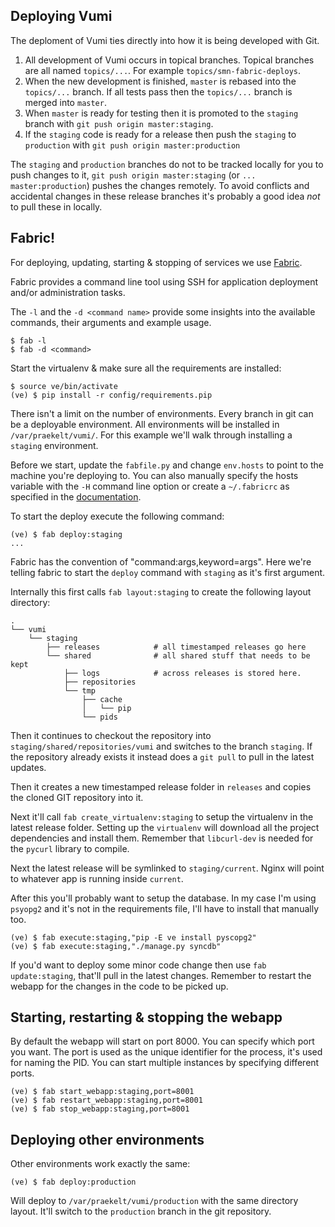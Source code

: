 Deploying Vumi
------------------

The deploment of Vumi ties directly into how it is being developed with Git.

  1.  All development of Vumi occurs in topical branches. Topical branches 
      are all named `topics/...`. For example `topics/smn-fabric-deploys`.
  2.  When the new development is finished, `master` is rebased into the
      `topics/...` branch. If all tests pass then the `topics/...` branch is 
      merged into `master`.
  3.  When `master` is ready for testing then it is promoted to the `staging`
      branch with `git push origin master:staging`.
  4.  If the `staging` code is ready for a release then push the `staging` to 
      `production` with `git push origin master:production`

The `staging` and `production` branches do not to be tracked locally for you to push changes to it, `git push origin master:staging` (or `... master:production`) pushes the changes remotely. To avoid conflicts and accidental changes in these release branches it's probably a good idea *not* to pull these in locally.

Fabric!
-------

For deploying, updating, starting & stopping of services we use [Fabric][fabric].

Fabric provides a command line tool using SSH for application deployment and/or administration tasks.

The `-l` and the `-d <command name>` provide some insights into the available commands, their arguments and example usage.

    $ fab -l
    $ fab -d <command> 

Start the virtualenv & make sure all the requirements are installed:

    $ source ve/bin/activate
    (ve) $ pip install -r config/requirements.pip

There isn't a limit on the number of environments. Every branch in git can be a deployable environment. All environments will be installed in `/var/praekelt/vumi/`. For this example we'll walk through installing a `staging` environment.

Before we start, update the `fabfile.py` and change `env.hosts` to point to the machine you're deploying to. You can also manually specify the hosts variable with the `-H` command line option or create a `~/.fabricrc` as specified in the [documentation](http://docs.fabfile.org/0.9.0/usage/fab.html#settings-files).

To start the deploy execute the following command:

    (ve) $ fab deploy:staging
    ...

Fabric has the convention of "command:args,keyword=args". Here we're telling fabric to start the `deploy` command with `staging` as it's first argument.

Internally this first calls `fab layout:staging` to create the following  layout directory:

    .
    └── vumi
        └── staging
            ├── releases            # all timestamped releases go here
            └── shared              # all shared stuff that needs to be kept
                ├── logs            # across releases is stored here.
                ├── repositories
                └── tmp
                    ├── cache
                    │   └── pip
                    └── pids

Then it continues to checkout the repository into  `staging/shared/repositories/vumi` and switches to the branch `staging`. If the repository already exists it instead does a `git pull` to pull in the latest updates.

Then it creates a new timestamped release folder in `releases` and copies the  cloned GIT repository into it.

Next it'll call `fab create_virtualenv:staging` to setup the virtualenv in the latest release folder. Setting up the `virtualenv` will download all the project dependencies and install them. Remember that `libcurl-dev` is needed for the `pycurl` library to compile.

Next the latest release will be symlinked to `staging/current`. Nginx will point to whatever app is running inside `current`.

After this you'll probably want to setup the database. In my case I'm using `psyopg2` and it's not in the requirements file, I'll have to install that manually too.

    (ve) $ fab execute:staging,"pip -E ve install pyscopg2"
    (ve) $ fab execute:staging,"./manage.py syncdb"

If you'd want to deploy some minor code change then use `fab update:staging`, that'll pull in the latest changes. Remember to restart the webapp for the changes in the code to be picked up.

Starting, restarting & stopping the webapp
------------------------------------------

By default the webapp will start on port 8000. You can specify which port you want. The port is used as the unique identifier for the process, it's used for naming the PID. You can start multiple instances by specifying different ports.

    (ve) $ fab start_webapp:staging,port=8001
    (ve) $ fab restart_webapp:staging,port=8001
    (ve) $ fab stop_webapp:staging,port=8001


Deploying other environments
----------------------------

Other environments work exactly the same:

    (ve) $ fab deploy:production

Will deploy to `/var/praekelt/vumi/production` with the same directory layout. It'll switch to the `production` branch in the git repository.

[fabric]: http://www.fabfile.org
